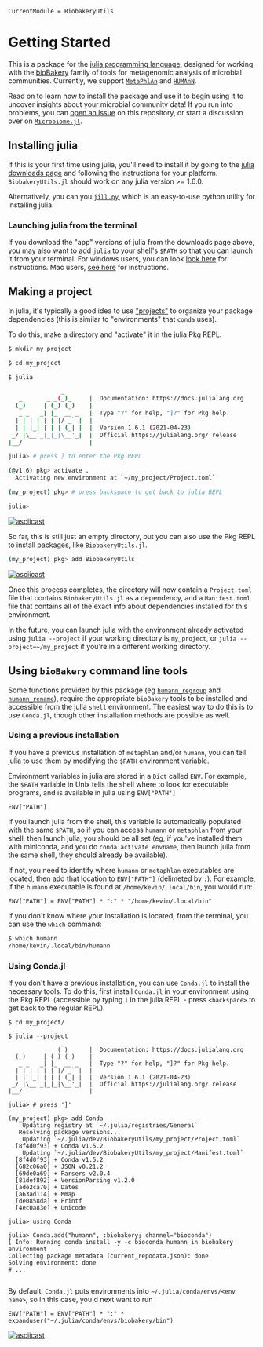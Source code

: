 ```@meta
CurrentModule = BiobakeryUtils
```

# Getting Started

This is a package for the [julia programming language](http://julialang.org),
designed for working with the [bioBakery](https://github.com/biobakery/biobakery) family of tools
for metagenomic analysis of microbial communities.
Currently, we support [`MetaPhlAn`](https://github.com/biobakery/MetaPhlAn) and [`HUMAnN`](https://github.com/biobakery/HUMAnN).

Read on to learn how to install the package and use it
to begin using it to uncover insights about your microbial community data!
If you run into problems, you can [open an issue](https://github.com/BioJulia/BiobakeryUtils.jl/issues/new/choose) on this repository,
or start a discussion over on [`Microbiome.jl`](https://github.com/BioJulia/Microbiome.jl/discussions/new).

## Installing julia

If this is your first time using julia,
you'll need to install it by going to the [julia downloads page](https://julialang.org/downloads/)
and following the instructions for your platform.
`BiobakeryUtils.jl` should work on any julia version >= 1.6.0.

Alternatively, you can you [`jill.py`](https://github.com/johnnychen94/jill.py),
which is an easy-to-use python utility for installing julia.

### Launching julia from the terminal

If you download the "app" versions of julia from the downloads page above,
you may also want to add `julia` to your shell's `$PATH`
so that you can launch it from your terminal.
For windows users, you can look [look here](https://julialang.org/downloads/platform/#adding_julia_to_path_on_windows_10)
for instructions.
Mac users, [see here](https://julialang.org/downloads/platform/#optional_add_julia_to_path)
for instructions.

## Making a project

In julia, it's typically a good idea to use ["projects"](https://pkgdocs.julialang.org/v1/environments/)
to organize your package dependencies
(this is similar to "environments" that `conda` uses).

To do this, make a directory and "activate" it in the julia Pkg REPL.

```sh
$ mkdir my_project

$ cd my_project

$ julia

               _
   _       _ _(_)_     |  Documentation: https://docs.julialang.org
  (_)     | (_) (_)    |
   _ _   _| |_  __ _   |  Type "?" for help, "]?" for Pkg help.
  | | | | | | |/ _` |  |
  | | |_| | | | (_| |  |  Version 1.6.1 (2021-04-23)
 _/ |\__'_|_|_|\__'_|  |  Official https://julialang.org/ release
|__/                   |

julia> # press ] to enter the Pkg REPL

(@v1.6) pkg> activate .
  Activating new environment at `~/my_project/Project.toml`

(my_project) pkg> # press backspace to get back to julia REPL

julia>
```

[![asciicast](https://asciinema.org/a/440135.svg)](https://asciinema.org/a/440135)

So far, this is still just an empty directory,
but you can also use the Pkg REPL to install packages, like `BiobakeryUtils.jl`.

```sh
(my_project) pkg> add BiobakeryUtils
```

[![asciicast](https://asciinema.org/a/8vMgAdlGV63VztAGhUAlGQ5ai.svg)](https://asciinema.org/a/8vMgAdlGV63VztAGhUAlGQ5ai)

Once this process completes, the directory will now contain a `Project.toml` file
that contains `BiobakeryUtils.jl` as a dependency,
and a `Manifest.toml` file that contains all of the exact info about
dependencies installed for this environment.

In the future, you can launch julia with the environment already activated
using `julia --project` if your working directory is `my_project`,
or `julia --project=~/my_project` if you're in a different working directory.

## Using `bioBakery` command line tools

Some functions provided by this package (eg [`humann_regroup`](@ref) and [`humann_rename`](@ref)),
require the appropriate `bioBakery` tools to be installed and accessible from the julia `shell` environment.
The easiest way to do this is to use `Conda.jl`,
though other installation methods are possible as well.

### Using a previous installation

If you have a previous installation of `metaphlan` and/or `humann`,
you can tell julia to use them by modifying the `$PATH` environment variable.

Environment variables in julia are stored in a `Dict` called `ENV`.
For example, the `$PATH` variable in Unix tells the shell where to look
for executable programs, and is available in julia using `ENV["PATH"]`

```@repl conda
ENV["PATH"]
```

If you launch julia from the shell,
this variable is automatically populated with the same `$PATH`,
so if you can access `humann` or `metaphlan` from your shell,
then launch julia, you should be all set
(eg, if you've installed them with miniconda, and you do `conda activate envname`,
then launch julia from the same shell, they should already be available).

If not, you need to identify where `humann` or `metaphlan` executables are located,
then add that location to `ENV["PATH"]` (delimeted by `:`).
For example, if the `humann` executable is found at `/home/kevin/.local/bin`,
you would run:

```@repl conda
ENV["PATH"] = ENV["PATH"] * ":" * "/home/kevin/.local/bin"
```

If you don't know where your installation is located,
from the terminal, you can use the `which` command:

```sh
$ which humann
/home/kevin/.local/bin/humann
```

### Using Conda.jl

If you don't have a previous installation, you can use `Conda.jl` to install the necessary tools.
To do this, first install `Conda.jl` in your environment using the Pkg REPL
(accessible by typing `]` in the julia REPL - press `<backspace>` to get back to the regular REPL).

```plaintext
$ cd my_project/

$ julia --project
               _
   _       _ _(_)_     |  Documentation: https://docs.julialang.org
  (_)     | (_) (_)    |
   _ _   _| |_  __ _   |  Type "?" for help, "]?" for Pkg help.
  | | | | | | |/ _` |  |
  | | |_| | | | (_| |  |  Version 1.6.1 (2021-04-23)
 _/ |\__'_|_|_|\__'_|  |  Official https://julialang.org/ release
|__/                   |

julia> # press ']'

(my_project) pkg> add Conda
    Updating registry at `~/.julia/registries/General`
   Resolving package versions...
    Updating `~/.julia/dev/BiobakeryUtils/my_project/Project.toml`
  [8f4d0f93] + Conda v1.5.2
    Updating `~/.julia/dev/BiobakeryUtils/my_project/Manifest.toml`
  [8f4d0f93] + Conda v1.5.2
  [682c06a0] + JSON v0.21.2
  [69de0a69] + Parsers v2.0.4
  [81def892] + VersionParsing v1.2.0
  [ade2ca70] + Dates
  [a63ad114] + Mmap
  [de0858da] + Printf
  [4ec0a83e] + Unicode

julia> using Conda

julia> Conda.add("humann", :biobakery; channel="bioconda")
[ Info: Running conda install -y -c bioconda humann in biobakery environment
Collecting package metadata (current_repodata.json): done
Solving environment: done
# ...


```

By default, `Conda.jl` puts environments into `~/.julia/conda/envs/<env name>`,
so in this case, you'd next want to run

```@repl
ENV["PATH"] = ENV["PATH"] * ":" * expanduser("~/.julia/conda/envs/biobakery/bin")
```

[![asciicast](https://asciinema.org/a/bahBYyfDyLoETR0qf1cQl7Stb.svg)](https://asciinema.org/a/bahBYyfDyLoETR0qf1cQl7Stb)
